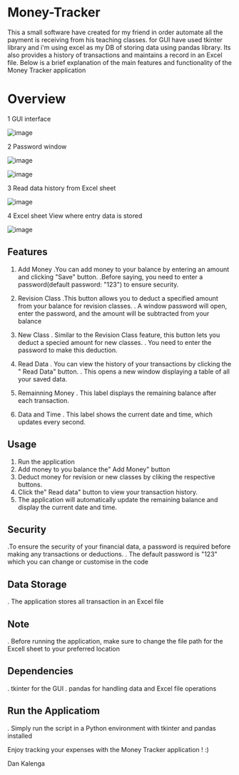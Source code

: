 # Money-Tracker
This a small software have created for my friend in order automate all the payment is receiving from his teaching classes. for GUI have used tkinter library and i'm using excel as my DB of storing data using pandas library.
Its also provides a history of transactions and maintains  a record in an Excel file. Below is a brief explanation of the main features and functionality of the Money Tracker application

# Overview

1 GUI interface

![image](https://github.com/kada2004/Money-Tracker/assets/117305234/139760f4-28ff-4669-a2b8-a717dc6e0a7a)


2 Password window

![image](https://github.com/kada2004/Money-Tracker/assets/117305234/d59cf9b1-0604-49cc-9fe8-00920ca77248)

![image](https://github.com/kada2004/Money-Tracker/assets/117305234/768b71ba-ac2b-4170-a495-dc1d77c070a6)

3 Read data history from Excel sheet

![image](https://github.com/kada2004/Money-Tracker/assets/117305234/1977a12d-9428-4e5e-bbce-735a448e62a9)

4 Excel sheet View where entry data is stored

![image](https://github.com/kada2004/Money-Tracker/assets/117305234/bc6f614b-072b-42b6-93b9-077ffaf4361a)

## Features
1. Add Money
.You can add money to your balance by entering an amount and clicking "Save" button.
.Before saying, you need to enter a password(default password: "123") to ensure security.
2. Revision Class
.This button allows you to deduct a specified amount from your balance for revision classes.
 . A window password will open, enter the password, and the amount will be subtracted from your balance
3. New Class
. Similar to the Revision Class feature, this button lets you deduct a specied amount for new classes.
. You need to enter the password to make this deduction.
4. Read Data
. You can view the history of your transactions by clicking the " Read Data" button.
. This opens a new window displaying a table of all your saved data.
5. Remainning Money
. This label displays the remaining balance after each transaction.

 6. Data and Time
. This label shows the current date and time, which updates every second.
## Usage
1. Run the application
2. Add money to you balance the" Add Money" button
3. Deduct money for revision or new classes by cliking the respective buttons.
4. Click the" Read data" button to view your transaction history.
5. The application will automatically update the remaining balance and display the current date and time.
## Security
.To ensure the security of your financial data, a password is required before making any transactions or deductions.
. The default password is "123" which you can change or customise in the code

## Data Storage
. The application stores all transaction in an Excel file
## Note
. Before running the application, make sure to change the  file path for the Excell sheet to your preferred location

## Dependencies
. tkinter for the GUI
. pandas for handling data and Excel file operations
## Run the Applicatiom
. Simply run the script in a Python environment with tkinter and pandas installed

Enjoy tracking your expenses with the Money Tracker application ! :)

Dan Kalenga






